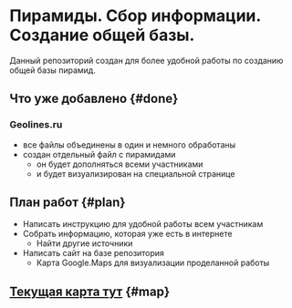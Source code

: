 # Пирамиды. Сбор информации. Создание общей базы.
Данный репозиторий создан для более удобной работы по созданию общей базы пирамид.

## Что уже добавлено {#done}
### Geolines.ru
- все файлы объединены в один и немного обработаны
- создан отдельный файл с пирамидами
  - он будет дополняться всеми участниками
  - и будет визуализирован на специальной странице


## План работ {#plan}
- Написать инструкцию для удобной работы всем участникам
- Собрать информацию, которая уже есть в интернете
  - Найти другие источники
- Написать сайт на базе репозитория
  - Карта Google.Maps для визуализации проделанной работы

## [Текущая карта тут](/src/map.html) {#map}
